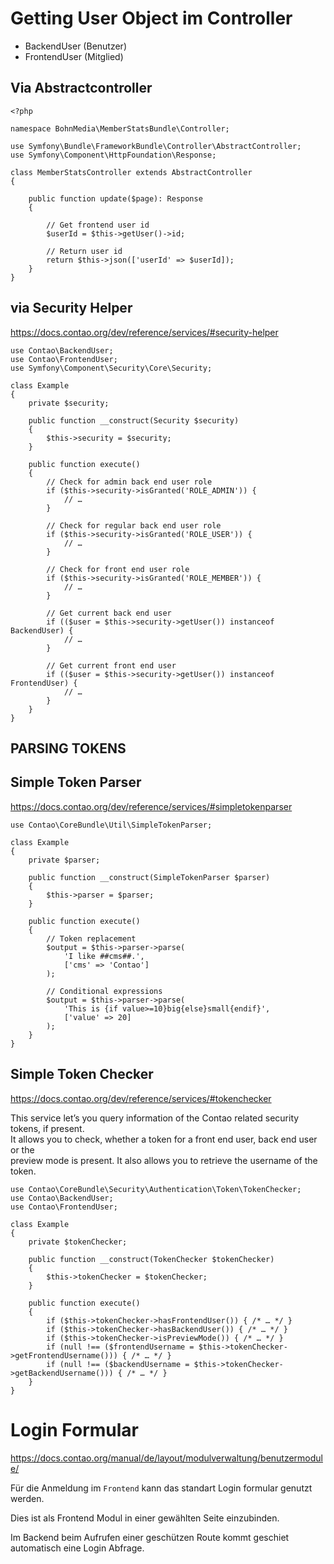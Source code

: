 # Getting User Object im Controller
- BackendUser (Benutzer)
- FrontendUser (Mitglied)

## Via Abstractcontroller

    <?php
    
    namespace BohnMedia\MemberStatsBundle\Controller;
    
    use Symfony\Bundle\FrameworkBundle\Controller\AbstractController;
    use Symfony\Component\HttpFoundation\Response;
    
    class MemberStatsController extends AbstractController
    {
    
        public function update($page): Response
        {    
        
            // Get frontend user id
            $userId = $this->getUser()->id;
    
            // Return user id
            return $this->json(['userId' => $userId]);
        }
    }

## via Security Helper

https://docs.contao.org/dev/reference/services/#security-helper

    use Contao\BackendUser;
    use Contao\FrontendUser;
    use Symfony\Component\Security\Core\Security;
    
    class Example
    {
        private $security;
    
        public function __construct(Security $security)
        {
            $this->security = $security;
        }
    
        public function execute()
        {
            // Check for admin back end user role
            if ($this->security->isGranted('ROLE_ADMIN')) {
                // …
            }
    
            // Check for regular back end user role
            if ($this->security->isGranted('ROLE_USER')) {
                // …
            }
    
            // Check for front end user role
            if ($this->security->isGranted('ROLE_MEMBER')) {
                // …
            }
    
            // Get current back end user
            if (($user = $this->security->getUser()) instanceof BackendUser) {
                // …
            }
    
            // Get current front end user
            if (($user = $this->security->getUser()) instanceof FrontendUser) {
                // …
            }
        }
    }

## PARSING TOKENS

## Simple Token Parser

https://docs.contao.org/dev/reference/services/#simpletokenparser

    use Contao\CoreBundle\Util\SimpleTokenParser;
    
    class Example
    {
        private $parser;
    
        public function __construct(SimpleTokenParser $parser)
        {
            $this->parser = $parser;
        }
    
        public function execute()
        {
            // Token replacement
            $output = $this->parser->parse(
                'I like ##cms##.',
                ['cms' => 'Contao']
            );
    
            // Conditional expressions
            $output = $this->parser->parse(
                'This is {if value>=10}big{else}small{endif}',
                ['value' => 20]
            );
        }
    }


## Simple Token Checker
https://docs.contao.org/dev/reference/services/#tokenchecker

This service let’s you query information of the Contao related security tokens, if present.  
 It allows you to check, whether a token for a front end user, back end user or the  
 preview mode is present. It also allows you to retrieve the username of the token.

    use Contao\CoreBundle\Security\Authentication\Token\TokenChecker;
    use Contao\BackendUser;
    use Contao\FrontendUser;
    
    class Example
    {
        private $tokenChecker;
    
        public function __construct(TokenChecker $tokenChecker)
        {
            $this->tokenChecker = $tokenChecker;
        }
    
        public function execute()
        {
            if ($this->tokenChecker->hasFrontendUser()) { /* … */ }
            if ($this->tokenChecker->hasBackendUser()) { /* … */ }
            if ($this->tokenChecker->isPreviewMode()) { /* … */ }
            if (null !== ($frontendUsername = $this->tokenChecker->getFrontendUsername())) { /* … */ }
            if (null !== ($backendUsername = $this->tokenChecker->getBackendUsername())) { /* … */ }
        }
    }

# Login Formular

https://docs.contao.org/manual/de/layout/modulverwaltung/benutzermodule/

Für die Anmeldung im ``Frontend`` kann das standart Login formular genutzt werden.

Dies ist als Frontend Modul in einer gewählten Seite einzubinden.

Im Backend beim Aufrufen einer geschützen Route kommt geschiet automatisch
eine Login Abfrage.